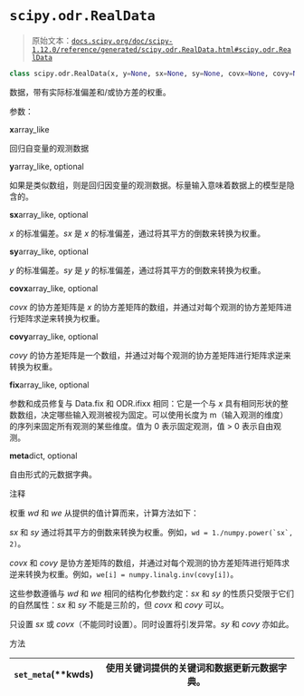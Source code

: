 # `scipy.odr.RealData`

> 原始文本：[`docs.scipy.org/doc/scipy-1.12.0/reference/generated/scipy.odr.RealData.html#scipy.odr.RealData`](https://docs.scipy.org/doc/scipy-1.12.0/reference/generated/scipy.odr.RealData.html#scipy.odr.RealData)

```py
class scipy.odr.RealData(x, y=None, sx=None, sy=None, covx=None, covy=None, fix=None, meta=None)
```

数据，带有实际标准偏差和/或协方差的权重。

参数：

**x**array_like

回归自变量的观测数据

**y**array_like, optional

如果是类似数组，则是回归因变量的观测数据。标量输入意味着数据上的模型是隐含的。

**sx**array_like, optional

*x* 的标准偏差。*sx* 是 *x* 的标准偏差，通过将其平方的倒数来转换为权重。

**sy**array_like, optional

*y* 的标准偏差。*sy* 是 *y* 的标准偏差，通过将其平方的倒数来转换为权重。

**covx**array_like, optional

*covx* 的协方差矩阵是 *x* 的协方差矩阵的数组，并通过对每个观测的协方差矩阵进行矩阵求逆来转换为权重。

**covy**array_like, optional

*covy* 的协方差矩阵是一个数组，并通过对每个观测的协方差矩阵进行矩阵求逆来转换为权重。

**fix**array_like, optional

参数和成员修复与 Data.fix 和 ODR.ifixx 相同：它是一个与 *x* 具有相同形状的整数数组，决定哪些输入观测被视为固定。可以使用长度为 m（输入观测的维度）的序列来固定所有观测的某些维度。值为 0 表示固定观测，值 > 0 表示自由观测。

**meta**dict, optional

自由形式的元数据字典。

注释

权重 *wd* 和 *we* 从提供的值计算而来，计算方法如下：

*sx* 和 *sy* 通过将其平方的倒数来转换为权重。例如，``wd = 1./numpy.power(`sx`, 2)``。

*covx* 和 *covy* 是协方差矩阵的数组，并通过对每个观测的协方差矩阵进行矩阵求逆来转换为权重。例如，`we[i] = numpy.linalg.inv(covy[i])`。

这些参数遵循与 *wd* 和 *we* 相同的结构化参数约定：*sx* 和 *sy* 的性质只受限于它们的自然属性：*sx* 和 *sy* 不能是三阶的，但 *covx* 和 *covy* 可以。

只设置 *sx* 或 *covx*（不能同时设置）。同时设置将引发异常。*sy* 和 *covy* 亦如此。

方法

| `set_meta`(**kwds) | 使用关键词提供的关键词和数据更新元数据字典。 |
| --- | --- |

